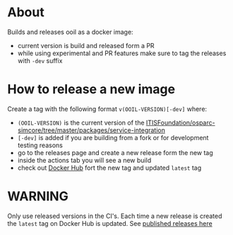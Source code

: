 # About

Builds and releases ooil as a docker image:
- current version is build and released form a PR
- while using experimental and PR features make sure to tag the releases with `-dev` suffix

# How to release a new image

Create a tag with the following format `v(OOIL-VERSION)[-dev]` where:
- `(OOIL-VERSION)` is the current version of the [ITISFoundation/osparc-simcore/tree/master/packages/service-integration](https://github.com/ITISFoundation/osparc-simcore/tree/master/packages/service-integration)
- `[-dev]` is added if you are building from a fork or for development testing reasons
- go to the releases page and create a new release form the new tag
- inside the actions tab you will see a new build
- check out [Docker Hub](https://hub.docker.com/r/itisfoundation/ci-service-integration-library/tags) fort the new tag and updated `latest` tag

# WARNING

Only use released versions in the CI's. Each time a new release is created the `latest` tag on Docker Hub is updated.
See [published releases here](https://hub.docker.com/r/itisfoundation/ci-service-integration-library/tags)